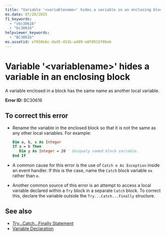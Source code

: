 ```yaml
---
title: "Variable '<variablename>' hides a variable in an enclosing block"
ms.date: 07/20/2015
f1_keywords: 
  - "vbc30616"
  - "bc30616"
helpviewer_keywords: 
  - "BC30616"
ms.assetid: e7658ebc-da45-451b-a409-a0f8915f0beb
---
```

# Variable '\<variablename>' hides a variable in an enclosing block
A variable enclosed in a block has the same name as another local variable.  
  
 **Error ID:** BC30616  
  
## To correct this error  
  
- Rename the variable in the enclosed block so that it is not the same as any other local variables. For example:  
  
    ```vb  
    Dim a, b, x As Integer  
    If a = b Then  
       Dim y As Integer = 20 ' Uniquely named block variable.  
    End If  
    ```  
  
- A common cause for this error is the use of `Catch e As Exception` inside an event handler. If this is the case, name the `Catch` block variable `ex` rather than `e`.  
  
- Another common source of this error is an attempt to access a local variable declared within a `Try` block in a separate `Catch` block. To correct this, declare the variable outside the `Try...Catch...Finally` structure.  
  
## See also

- [Try...Catch...Finally Statement](../../../visual-basic/language-reference/statements/try-catch-finally-statement.md)
- [Variable Declaration](../../../visual-basic/programming-guide/language-features/variables/variable-declaration.md)
